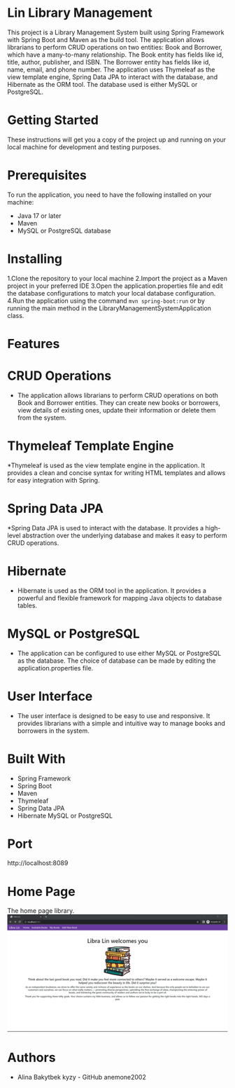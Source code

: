 # Lin Library Management
This project is a Library Management System built using Spring Framework with Spring Boot and Maven as the build tool. The application allows librarians to perform CRUD operations on two entities: Book and Borrower, which have a many-to-many relationship. The Book entity has fields like id, title, author, publisher, and ISBN. The Borrower entity has fields like id, name, email, and phone number. The application uses Thymeleaf as the view template engine, Spring Data JPA to interact with the database, and Hibernate as the ORM tool. The database used is either MySQL or PostgreSQL.
# Getting Started
These instructions will get you a copy of the project up and running on your local machine for development and testing purposes.

# Prerequisites
To run the application, you need to have the following installed on your machine:

* Java 17 or later
* Maven
* MySQL or PostgreSQL database
# Installing
1.Clone the repository to your local machine
2.Import the project as a Maven project in your preferred IDE
3.Open the application.properties file and edit the database configurations to match your local database configuration.
4.Run the application using the command `mvn spring-boot:run` or by running the main method in the LibraryManagementSystemApplication class.

# Features
# CRUD Operations
* The application allows librarians to perform CRUD operations on both Book and Borrower entities. They can create new books or borrowers, view details of existing ones, update their information or delete them from the system.

# Thymeleaf Template Engine
*Thymeleaf is used as the view template engine in the application. It provides a clean and concise syntax for writing HTML templates and allows for easy integration with Spring.

# Spring Data JPA
*Spring Data JPA is used to interact with the database. It provides a high-level abstraction over the underlying database and makes it easy to perform CRUD operations.

# Hibernate
* Hibernate is used as the ORM tool in the application. It provides a powerful and flexible framework for mapping Java objects to database tables.

# MySQL or PostgreSQL
* The application can be configured to use either MySQL or PostgreSQL as the database. The choice of database can be made by editing the application.properties file.
# User Interface
* The user interface is designed to be easy to use and responsive. It provides librarians with a simple and intuitive way to manage books and borrowers in the system.

# Built With
* Spring Framework
* Spring Boot
* Maven
* Thymeleaf
* Spring Data JPA
* Hibernate
MySQL or PostgreSQL

# Port
http://localhost:8089

# Home Page
The home page library. 
![This is an image](Library/libralinhome.jpg)

# Authors
* Alina Bakytbek kyzy -  GitHub anemone2002
